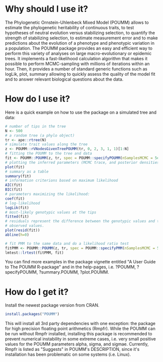 
<!-- README.md is generated from README.Rmd. Please edit that file -->
Why should I use it?
====================

The Phylogenetic Ornstein-Uhlenbeck Mixed Model (POUMM) allows to estimate the phylogenetic heritability of continuous traits, to test hypotheses of neutral evolution versus stabilizing selection, to quantify the strength of stabilizing selection, to estimate measurement error and to make predictions about the evolution of a phenotype and phenotypic variation in a population. The POUMM package provides an easy and efficient way to perform this variety of analyses on large macro-evolutionary or epidemic trees. It implements a fast-likelihood calculation algorithm that makes it possible to perform MCMC-sampling with millions of iterations within an hour. Then, it provides a number of standard generic functions such as logLik, plot, summary allowing to quickly assess the quality of the model fit and to answer relevant biological questions about the data.

How do I use it?
================

Here is a quick example on how to use the package on a simulated tree and data:

``` r
# number of tips in the tree
N <- 500
# a random tree (a phylo object)
tr <- ape::rtree(N)
# simulate trait values along the tree
z <- POUMM::rVNodesGivenTreePOUMM(tr, 0, 2, 3, 1, 1)[1:N]
# fitting the POUMM to the tree and data
fit <- POUMM::POUMM(z, tr, spec = POUMM::specifyPOUMM(nSamplesMCMC = 5e4))
# plotting the inferred parameters (MCMC trace, and posterior densities):
plot(fit)
# summary as a table
summary(fit)
# information criterions based on maximum likelihood
AIC(fit)
BIC(fit)
# parameters maximizing the likelihood:
coef(fit)
# log-likelihood 
logLik(fit)
# most-likely genotypic values at the tips
fitted(fit)
# residuals represent the difference between the genotypic values and the 
# observed values. 
plot(resid(fit))
abline(h=0)

# fit PMM to the same data and do a likelihood ratio test
fitPMM <- POUMM::POUMM(z, tr, spec = POUMM::specifyPMM(nSamplesMCMC = 5e4))
lmtest::lrtest(fitPMM, fit)
```

You can find more examples in the package vignette entitled "A User Guide to The POUMM R-package" and in the help-pages, i.e. ?POUMM, ?specifyPOUMM, ?summary.POUMM, ?plot.POUMM.

How do I get it?
================

Install the newest package version from CRAN.

``` r
install.packages("POUMM")
```

This will install all 3rd party dependencies with one exception: the package for high precision floating point arithmetics (Rmpfr). While the POUMM can be run without Rmpfr installed, installing this package is recommended to prevent numerical instability in some extreme cases, i.e. very small positive values for the POUMM parameters alpha, sigma, and sigmae. Currently, Rmpfr is listed as "Suggests" in POUMM's DESCRIPTION, since it's installation has been problematic on some systems (i.e. Linux).
